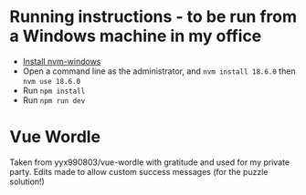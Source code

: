 # Running instructions - to be run from a Windows machine in my office
* [Install nvm-windows](https://github.com/coreybutler/nvm-windows)
* Open a command line as the administrator, and `nvm install 18.6.0` then `nvm use 18.6.0`
* Run `npm install`
* Run `npm run dev`

# Vue Wordle

Taken from yyx990803/vue-wordle with gratitude and used for my private party. Edits made to allow custom success messages (for the puzzle solution!)
